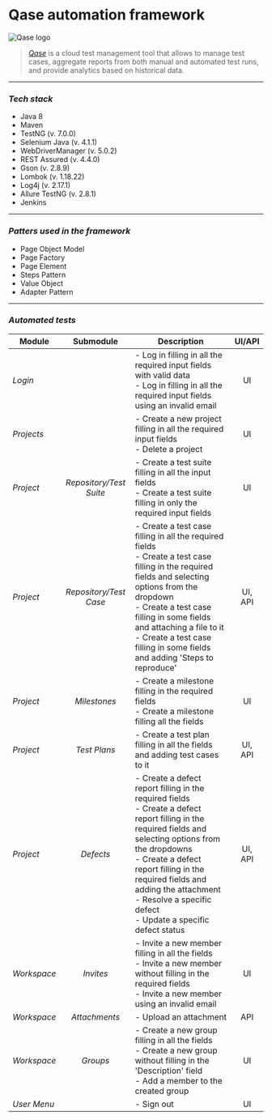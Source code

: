 # Qase automation framework

![Qase logo](https://dz2cdn1.dzone.com/storage/temp/14330818-qase-logo.png)

> [_Qase_](https://qase.io/) is a cloud test management tool that allows to manage 
> test cases, aggregate reports from both manual and automated 
> test runs, and provide analytics based on historical data.

____

### _Tech stack_
- Java 8
- Maven
- TestNG (v. 7.0.0)
- Selenium Java (v. 4.1.1)
- WebDriverManager (v. 5.0.2)
- REST Assured (v. 4.4.0)
- Gson (v. 2.8.9)
- Lombok (v. 1.18.22)
- Log4j (v. 2.17.1)
- Allure TestNG (v. 2.8.1)
- Jenkins

____

### _Patters used in the framework_
- Page Object Model
- Page Factory
- Page Element
- Steps Pattern
- Value Object
- Adapter Pattern
____

### _Automated tests_
| **Module**  |      **Submodule**      | **Description**                                                                                                                                                                                                                                                                                                              | **UI/API** |
|-------------|:-----------------------:|------------------------------------------------------------------------------------------------------------------------------------------------------------------------------------------------------------------------------------------------------------------------------------------------------------------------------|:----------:|
| _Login_     |                         | - Log in filling in all the required input fields with valid data<br/> - Log in filling in all the required input fields using an invalid email                                                                                                                                                                              |     UI     |
| _Projects_  |                         | - Create a new project filling in all the required input fields<br/> - Delete a project                                                                                                                                                                                                                                      |     UI     |
| _Project_   | _Repository/Test Suite_ | - Create a test suite filling in all the input fields<br/> - Create a test suite filling in only the required input fields                                                                                                                                                                                                   |     UI     |
| _Project_   | _Repository/Test Case_  | - Create a test case filling in all the required fields<br/> - Create a test case filling in the required fields and selecting options from the dropdown<br/> - Create a test case filling in some fields and attaching a file to it<br/> - Create a test case filling in some fields and adding 'Steps to reproduce'        |  UI, API   |
| _Project_   |      _Milestones_       | - Create a milestone filling in the required fields<br/> - Create a milestone filling all the fields                                                                                                                                                                                                                         |     UI     |
| _Project_   |      _Test Plans_       | - Create a test plan filling in all the fields and adding test cases to it<br/>                                                                                                                                                                                                                                              |  UI, API   |
| _Project_   |        _Defects_        | - Create a defect report filling in the required fields<br/> - Create a defect report filling in the required fields and selecting options from the dropdowns<br/> - Create a defect report filling in the required fields and adding the attachment<br/> - Resolve a specific defect<br/> - Update a specific defect status |  UI, API   |
| _Workspace_ |        _Invites_        | - Invite a new member filling in all the fields<br/> - Invite a new member without filling in the required fields<br/> - Invite a new member using an invalid email                                                                                                                                                          |     UI     |
| _Workspace_ |      _Attachments_      | - Upload an attachment                                                                                                                                                                                                                                                                                                       |    API     |
| _Workspace_ |        _Groups_         | - Create a new group filling in all the fields<br/> - Create a new group without filling in the 'Description' field<br/> - Add a member to the created group                                                                                                                                                                 |     UI     |
| _User Menu_ |                         | - Sign out                                                                                                                                                                                                                                                                                                                   |     UI     |







